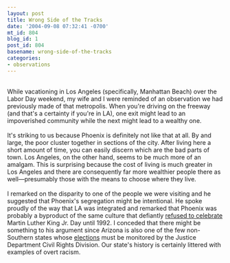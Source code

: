 ```yaml
---
layout: post
title: Wrong Side of the Tracks
date: '2004-09-08 07:32:41 -0700'
mt_id: 804
blog_id: 1
post_id: 804
basename: wrong-side-of-the-tracks
categories:
- observations
---
```

<br />While vacationing in Los Angeles (specifically, Manhattan Beach) over the Labor Day weekend, my wife and I were reminded of an observation we had previously made of that metropolis. When you're driving on the freeway (and that's a certainty if you're in LA), one exit might lead to an impoverished community while the next might lead to a wealthy one.<br /><br />It's striking to us because Phoenix is definitely not like that at all. By and large, the poor cluster together in sections of the city. After living here a short amount of time, you can easily discern which are the bad parts of town. Los Angeles, on the other hand, seems to be much more of an amalgam. This is surprising because the cost of living is much greater in Los Angeles and there are consequently far more wealthier people there as well&#x2014;presumably those with the means to choose where they live.<br /><br />I remarked on the disparity to one of the people we were visiting and he suggested that Phoenix's segregation might be intentional. He spoke proudly of the way that LA was integrated and remarked that Phoenix was probably a byproduct of the same culture that defiantly <a href="http://www.infoplease.com/spot/mlkhistory1.html">refused to celebrate</a> Martin Luther King Jr. Day until 1992. I conceded that there might be something to his argument since Arizona is also one of the few non-Southern states whose <a href="http://www.usdoj.gov/crt/voting/misc/voterev.htm">elections</a> must be monitored by the Justice Department Civil Rights Division. Our state's history is certainly littered with examples of overt racism.<br /><br /><br />
